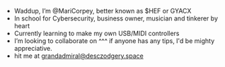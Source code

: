 - Waddup, I’m @MariCorpey, better known as $HEF or GYACX
- In school for Cybersecurity, business owner, musician and tinkerer by heart
- Currently learning to make my own USB/MIDI controllers
- I’m looking to collaborate on ^^^ if anyone has any tips, I'd be mighty appreciative.
- hit me at grandadmiral@desczodgery.space
